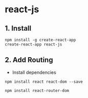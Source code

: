 # react-js

## 1. Install

```
npm install -g create-react-app
create-react-app react-js
```

## 2. Add Routing

- Install dependencies

```
npm install react react-dom --save

npm install react-router-dom
```